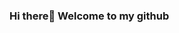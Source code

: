 ### Hi there👋 Welcome to my github

<!--
**VathProgrammer/VathProgrammer** is a ✨ _special_ ✨ repository because its `README.md` (this file) appears on your GitHub profile.

Here are some ideas to get you started:

- 🔭 I’m currently studying at RUPP ![Alt text] (https://upload.wikimedia.org/wikipedia/en/a/a2/RUPP_logo.PNG)
- 🌱 I’m currently learning Back end Skill with ![Alt text](https://miro.medium.com/v2/resize:fit:800/1*bc9pmTiyKR0WNPka2w3e0Q.png)
- 👯 I’m looking to collaborate on Sabai Code ![Alt text] (https://www.sabaicode.com/images/sabaicode.jpg)
- 🧑‍💻 I'm expert skill on Full stack Development
- 🪴 I'm using technologies :![Alt text] (https://www.bigscal.com/wp-content/uploads/2022/09/Features-of-Mern-stack-development-services-You-Should-Know.png)
